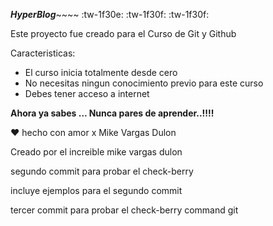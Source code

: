 ***HyperBlog***~~~~ :tw-1f30e: :tw-1f30f: :tw-1f30f:

Este proyecto fue creado para el Curso de Git y Github

Caracteristicas:
- El curso inicia totalmente desde cero
- No necesitas ningun conocimiento previo para este curso
- Debes tener acceso a internet

**Ahora ya sabes ... Nunca pares de aprender..!!!!**

&hearts; hecho con amor x Mike Vargas Dulon

Creado por el increible mike vargas dulon

segundo commit para probar el check-berry

incluye ejemplos para el segundo commit

tercer commit para probar el check-berry command git